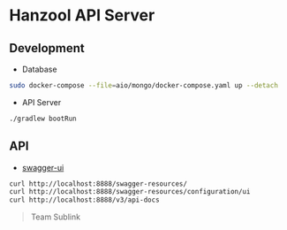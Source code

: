 # Hanzool API Server

## Development

- Database

```bash
sudo docker-compose --file=aio/mongo/docker-compose.yaml up --detach
```

- API Server

```bash
./gradlew bootRun
```

## API

- [swagger-ui](http://localhost:8888/swagger-ui/index.html)

```bash
curl http://localhost:8888/swagger-resources/
curl http://localhost:8888/swagger-resources/configuration/ui
curl http://localhost:8888/v3/api-docs
```

> Team Sublink
